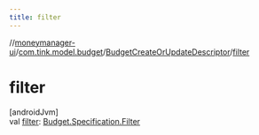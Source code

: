 ```yaml
---
title: filter
---
```

//[moneymanager-ui](../../../index.html)/[com.tink.model.budget](../index.html)/[BudgetCreateOrUpdateDescriptor](index.html)/[filter](filter.html)



# filter



[androidJvm]\
val [filter](filter.html): [Budget.Specification.Filter](../-budget/-specification/-filter/index.html)




